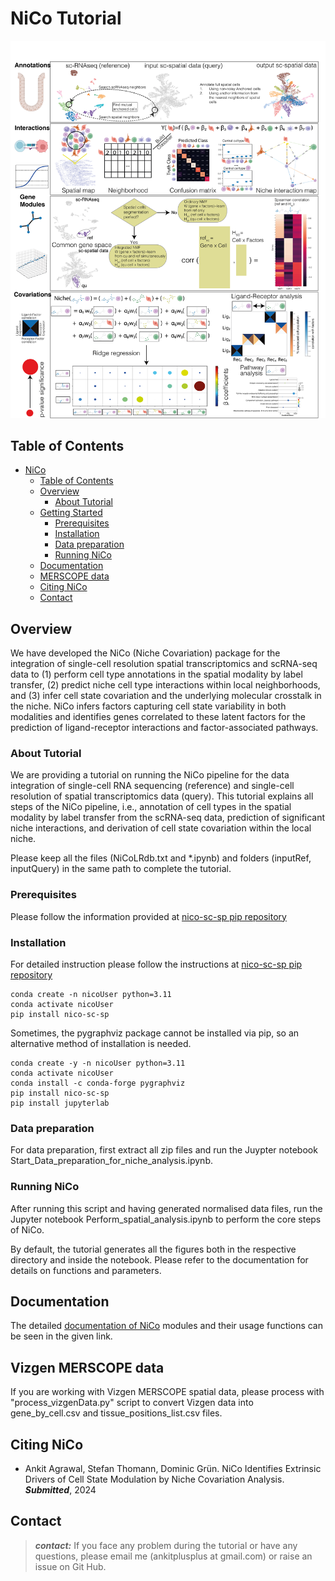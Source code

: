 # NiCo Tutorial

<div align="center">

<img src="Figure1old.png" width="640px" />

</div>

## Table of Contents

-   [NiCo](#nico)
    -   [Table of Contents](#table-of-contents)
    -   [Overview](#overview)
        -   [About Tutorial](#background)
    -   [Getting Started](#getting-started)
        -   [Prerequisites](#prerequisites)
        -   [Installation](#installation)
        -   [Data preparation](#preparation-NiCo)
        -   [Running NiCo](#running-NiCo)
    -   [Documentation](#documentation)
    -   [MERSCOPE data](#Vizgen-MERSCOPE-data)
    -   [Citing NiCo](#citing-nico)
    -   [Contact](#contact)

## Overview

We have developed the NiCo (Niche Covariation) package for the integration of single-cell resolution spatial transcriptomics and scRNA-seq data to (1) perform cell type annotations in the spatial modality by label transfer, (2) predict niche cell type interactions within local neighborhoods, and (3) infer cell state covariation and the underlying molecular crosstalk in the niche. NiCo infers factors capturing cell state variability in both modalities and identifies genes correlated to these latent factors for the prediction of ligand-receptor interactions and factor-associated pathways.

### About Tutorial
We are providing a tutorial on running the NiCo pipeline for the data integration of single-cell RNA sequencing (reference) and single-cell resolution of spatial transcriptomics data (query). This tutorial explains all steps of the NiCo pipeline, i.e., annotation of cell types in the spatial modality by label transfer from the scRNA-seq data, prediction of significant niche interactions, and derivation of cell state covariation within the local niche. 

Please keep all the files (NiCoLRdb.txt and *.ipynb) and folders (inputRef, inputQuery) in the same path to complete the tutorial. 

### Prerequisites

Please follow the information provided at [nico-sc-sp pip repository](https://pypi.org/project/nico-sc-sp/)


### Installation
For detailed instruction please follow the instructions at [nico-sc-sp pip repository](https://pypi.org/project/nico-sc-sp/)

``` console
conda create -n nicoUser python=3.11
conda activate nicoUser
pip install nico-sc-sp
```
Sometimes, the pygraphviz package cannot be installed via pip, so an alternative method of installation is needed.

``` console
conda create -y -n nicoUser python=3.11
conda activate nicoUser
conda install -c conda-forge pygraphviz
pip install nico-sc-sp
pip install jupyterlab
```


### Data preparation

For data preparation, first extract all zip files and run the Juypter notebook Start_Data_preparation_for_niche_analysis.ipynb.

### Running NiCo
After running this script and having generated normalised data files, run the Jupyter notebook Perform_spatial_analysis.ipynb to perform the core steps of NiCo.

By default, the tutorial generates all the figures both in the respective directory and inside the notebook. Please refer to the documentation for details on functions and parameters. 

## Documentation 

The detailed [documentation of NiCo](https://nico-sc-sp.readthedocs.io/en/latest/) modules and their usage functions can be seen in the given link. 

## Vizgen MERSCOPE data 
If you are working with Vizgen MERSCOPE spatial data, please process with "process_vizgenData.py" script to convert Vizgen data into gene_by_cell.csv and tissue_positions_list.csv files. 

## Citing NiCo

-   Ankit Agrawal, Stefan Thomann, Dominic Grün. NiCo Identifies Extrinsic Drivers of Cell State Modulation by Niche Covariation Analysis.
    ***Submitted***, 2024

## Contact

> **_contact:_** If you face any problem during the tutorial or have any questions, please email me (ankitplusplus at gmail.com) or raise an issue on Git Hub. 




